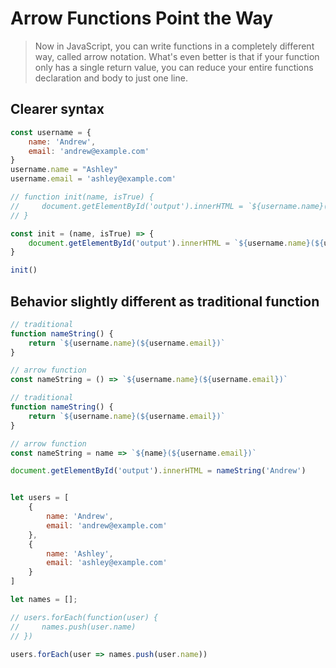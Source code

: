 # Arrow Functions Point the Way

> Now in JavaScript, you can write functions in a completely different way, called arrow notation. What's even better is that if your function only has a single return value, you can reduce your entire functions declaration and body to just one line.

## Clearer syntax

```JavaScript
const username = {
    name: 'Andrew',
    email: 'andrew@example.com'
}
username.name = "Ashley"
username.email = 'ashley@example.com'

// function init(name, isTrue) {
//     document.getElementById('output').innerHTML = `${username.name}(${username.email})` 
// }

const init = (name, isTrue) => {
    document.getElementById('output').innerHTML = `${username.name}(${username.email})`
}

init()
```

## Behavior slightly different as traditional function

```JavaScript
// traditional
function nameString() {
    return `${username.name}(${username.email})`
}

// arrow function
const nameString = () => `${username.name}(${username.email})`
```

```JavaScript
// traditional
function nameString() {
    return `${username.name}(${username.email})`
}

// arrow function
const nameString = name => `${name}(${username.email})`

document.getElementById('output').innerHTML = nameString('Andrew')
```

```JavaScript

let users = [
    {
        name: 'Andrew',
        email: 'andrew@example.com'
    },
    {
        name: 'Ashley',
        email: 'ashley@example.com'
    }
]

let names = [];

// users.forEach(function(user) {
//     names.push(user.name)
// })

users.forEach(user => names.push(user.name))


```

